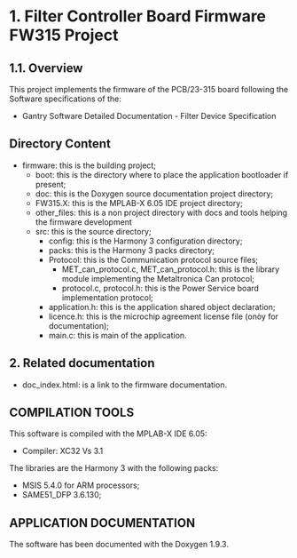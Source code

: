 # 1. Filter Controller Board Firmware FW315 Project

## 1.1. Overview

This project implements the firmware of the PCB/23-315 board 
following the Software specifications of the:
+  Gantry Software Detailed Documentation - Filter Device Specification


## Directory Content

+ firmware: this is the building project;
  + boot: this is the directory where to place the application bootloader if present;
  + doc: this is the Doxygen source documentation project directory;
  + FW315.X: this is the MPLAB-X 6.05 IDE project directory;
  + other_files: this is a non project directory with docs and tools helping the firmware development
  + src: this is the source directory;
    + config: this is the Harmony 3 configuration directory;
    + packs: this is the Harmony 3 packs directory;
    + Protocol: this is the Communication protocol source files;
      + MET_can_protocol.c, MET_can_protocol.h: this is the library module implementing the Metaltronica Can protocol;
      + protocol.c, protocol.h: this is the Power Service board implementation protocol;
    + application.h: this is the application shared object declaration;
    + licence.h: this is the microchip agreement license file (onòy for documentation);
    + main.c: this is main of the application. 

## 2. Related documentation

+ doc_index.html: is a link to the firmware documentation.


 ## COMPILATION TOOLS
  
  This software is compiled with the MPLAB-X IDE 6.05:
  - Compiler: XC32 Vs 3.1

  The libraries are the Harmony 3 with the following packs:
  + MSIS 5.4.0 for ARM processors;
  + SAME51_DFP 3.6.130;
  
## APPLICATION DOCUMENTATION
  
The software has been documented with the Doxygen 1.9.3.

